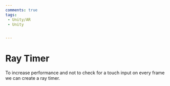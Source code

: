 ```yaml
---
comments: true
tags:
 - Unity/AR
 - Unity


---
```


# Ray Timer
To increase performance and not to check for a touch input on every frame we can create a ray timer.
